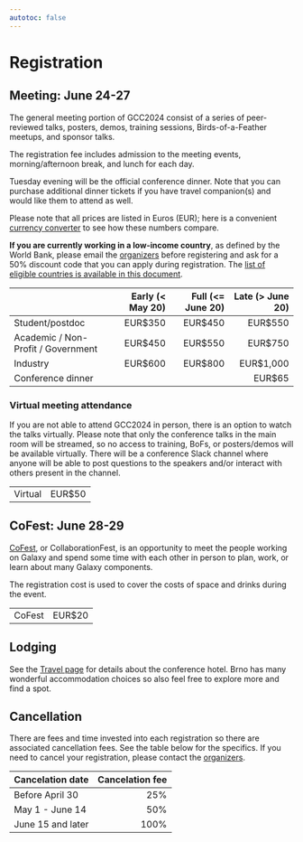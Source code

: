 ```yaml
---
autotoc: false
---
```


<slot name="/events/gcc2024/header" />


# Registration


## Meeting: June 24-27

The general meeting portion of GCC2024 consist of a series of peer-reviewed
talks, posters, demos, training sessions, Birds-of-a-Feather meetups, and sponsor talks.

The registration fee includes admission to the meeting events, morning/afternoon
break, and lunch for each day.

Tuesday evening will be the official conference dinner. Note that you can
purchase additional dinner tickets if you have travel companion(s) and would
like them to attend as well.

Please note that all prices are listed in Euros (EUR); here is a
convenient [currency
converter](https://www.oanda.com/currency-converter/en/?from=EUR&to=USD&amount=100)
to see how these numbers compare.

**If you are currently working in a low-income country**, as defined by the
World Bank, please email the [organizers](mailto:gcc2024-org@gaggle.email) before
registering and ask for a 50% discount code that you can apply during
registration. The [list of eligible countries is available in this
document](https://gxy-shared.s3.amazonaws.com/low-income-countries.pdf).

|                                    | Early (< May 20) | Full (<= June 20) | Late (> June 20) |
| --- | ---: | ---: | ---: |
| Student/postdoc                    | EUR$350 | EUR$450 | EUR$550   |
| Academic / Non-Profit / Government | EUR$450 | EUR$550 | EUR$750   |
| Industry                           | EUR$600 | EUR$800 | EUR$1,000 |
| Conference dinner                  |         |         | EUR$65    |


### Virtual meeting attendance

If you are not able to attend GCC2024 in person, there is an option to watch the
talks virtually. Please note that only the conference talks in the main room
will be streamed, so no access to training, BoFs, or posters/demos will be
available virtually. There will be a conference Slack channel where anyone will
be able to post questions to the speakers and/or interact with others present in
the channel.

|     |      |
| --- | ---: |
| Virtual    | EUR$50 |

## CoFest: June 28-29

[CoFest](/events/gcc2024/cofest/), or CollaborationFest, is an opportunity to
meet the people working on Galaxy and spend some time with each other in person
to plan, work, or learn about many Galaxy components.

The registration cost is used to cover the costs of space and drinks during the
event.

|        |        |
| --- | ---: |
| CoFest | EUR$20 |

## Lodging

See the [Travel page](/events/gcc2024/travel/) for details about the conference
hotel. Brno has many wonderful accommodation choices so also feel free to
explore more and find a spot.

## Cancellation

There are fees and time invested into each registration so there are associated
cancellation fees. See the table below for the specifics. If you need to cancel
your registration, please contact the
[organizers](mailto:gcc2024-org@gaggle.email).

| Cancelation date         | Cancelation fee |
| ------------------------ | --------------: |
| Before April 30          | 25%             |
| May 1 - June 14          | 50%             |
| June 15 and later        | 100%            |
